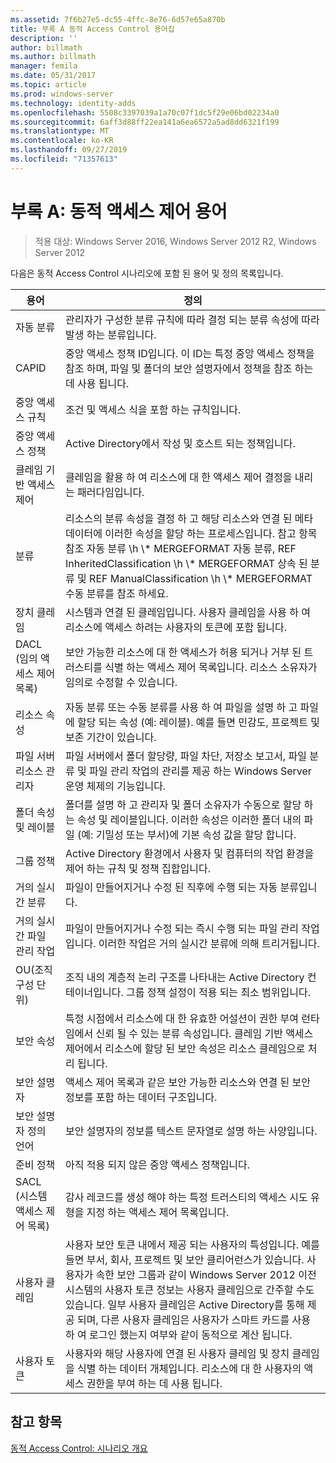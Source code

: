 ```yaml
---
ms.assetid: 7f6b27e5-dc55-4ffc-8e76-6d57e65a870b
title: 부록 A 동적 Access Control 용어집
description: ''
author: billmath
ms.author: billmath
manager: femila
ms.date: 05/31/2017
ms.topic: article
ms.prod: windows-server
ms.technology: identity-adds
ms.openlocfilehash: 5508c3397039a1a70c07f1dc5f29e06bd02234a0
ms.sourcegitcommit: 6aff3d88ff22ea141a6ea6572a5ad8dd6321f199
ms.translationtype: MT
ms.contentlocale: ko-KR
ms.lasthandoff: 09/27/2019
ms.locfileid: "71357613"
---
```

# <a name="appendix-a-dynamic-access-control-glossary"></a>부록 A: 동적 액세스 제어 용어

>적용 대상: Windows Server 2016, Windows Server 2012 R2, Windows Server 2012

다음은 동적 Access Control 시나리오에 포함 된 용어 및 정의 목록입니다.  
  
|용어|정의|  
|--------|--------------|  
|자동 분류|관리자가 구성한 분류 규칙에 따라 결정 되는 분류 속성에 따라 발생 하는 분류입니다.|  
|CAPID|중앙 액세스 정책 ID입니다. 이 ID는 특정 중앙 액세스 정책을 참조 하며, 파일 및 폴더의 보안 설명자에서 정책을 참조 하는 데 사용 됩니다.|  
|중앙 액세스 규칙|조건 및 액세스 식을 포함 하는 규칙입니다.|  
|중앙 액세스 정책|Active Directory에서 작성 및 호스트 되는 정책입니다.|  
|클레임 기반 액세스 제어|클레임을 활용 하 여 리소스에 대 한 액세스 제어 결정을 내리는 패러다임입니다.|  
|분류|리소스의 분류 속성을 결정 하 고 해당 리소스와 연결 된 메타 데이터에 이러한 속성을 할당 하는 프로세스입니다. 참고 항목 참조 자동 분류 \h \\* MERGEFORMAT 자동 분류, REF InheritedClassification \h \\\* MERGEFORMAT 상속 된 분류 및 REF ManualClassification \h \\\* MERGEFORMAT 수동 분류를 참조 하세요.|  
|장치 클레임|시스템과 연결 된 클레임입니다.  사용자 클레임을 사용 하 여 리소스에 액세스 하려는 사용자의 토큰에 포함 됩니다.|  
|DACL (임의 액세스 제어 목록)|보안 가능한 리소스에 대 한 액세스가 허용 되거나 거부 된 트러스티를 식별 하는 액세스 제어 목록입니다. 리소스 소유자가 임의로 수정할 수 있습니다.|  
|리소스 속성|자동 분류 또는 수동 분류를 사용 하 여 파일을 설명 하 고 파일에 할당 되는 속성 (예: 레이블). 예를 들면 민감도, 프로젝트 및 보존 기간이 있습니다.|  
|파일 서버 리소스 관리자|파일 서버에서 폴더 할당량, 파일 차단, 저장소 보고서, 파일 분류 및 파일 관리 작업의 관리를 제공 하는 Windows Server 운영 체제의 기능입니다.|  
|폴더 속성 및 레이블|폴더를 설명 하 고 관리자 및 폴더 소유자가 수동으로 할당 하는 속성 및 레이블입니다. 이러한 속성은 이러한 폴더 내의 파일 (예: 기밀성 또는 부서)에 기본 속성 값을 할당 합니다.|  
|그룹 정책|Active Directory 환경에서 사용자 및 컴퓨터의 작업 환경을 제어 하는 규칙 및 정책 집합입니다.|  
|거의 실시간 분류|파일이 만들어지거나 수정 된 직후에 수행 되는 자동 분류입니다.|  
|거의 실시간 파일 관리 작업|파일이 만들어지거나 수정 되는 즉시 수행 되는 파일 관리 작업입니다. 이러한 작업은 거의 실시간 분류에 의해 트리거됩니다.|  
|OU(조직 구성 단위)|조직 내의 계층적 논리 구조를 나타내는 Active Directory 컨테이너입니다. 그룹 정책 설정이 적용 되는 최소 범위입니다.|  
|보안 속성|특정 시점에서 리소스에 대 한 유효한 어설션이 권한 부여 런타임에서 신뢰 될 수 있는 분류 속성입니다. 클레임 기반 액세스 제어에서 리소스에 할당 된 보안 속성은 리소스 클레임으로 처리 됩니다.|  
|보안 설명자|액세스 제어 목록과 같은 보안 가능한 리소스와 연결 된 보안 정보를 포함 하는 데이터 구조입니다.|  
|보안 설명자 정의 언어|보안 설명자의 정보를 텍스트 문자열로 설명 하는 사양입니다.|  
|준비 정책|아직 적용 되지 않은 중앙 액세스 정책입니다.|  
|SACL (시스템 액세스 제어 목록)|감사 레코드를 생성 해야 하는 특정 트러스티의 액세스 시도 유형을 지정 하는 액세스 제어 목록입니다.|  
|사용자 클레임|사용자 보안 토큰 내에서 제공 되는 사용자의 특성입니다. 예를 들면 부서, 회사, 프로젝트 및 보안 클리어런스가 있습니다.  사용자가 속한 보안 그룹과 같이 Windows Server 2012 이전 시스템의 사용자 토큰 정보는 사용자 클레임으로 간주할 수도 있습니다. 일부 사용자 클레임은 Active Directory를 통해 제공 되며, 다른 사용자 클레임은 사용자가 스마트 카드를 사용 하 여 로그인 했는지 여부와 같이 동적으로 계산 됩니다.|  
|사용자 토큰|사용자와 해당 사용자에 연결 된 사용자 클레임 및 장치 클레임을 식별 하는 데이터 개체입니다. 리소스에 대 한 사용자의 액세스 권한을 부여 하는 데 사용 됩니다.|  
  
## <a name="see-also"></a>참고 항목  
[동적 Access Control: 시나리오 개요](Dynamic-Access-Control--Scenario-Overview.md)  
  



